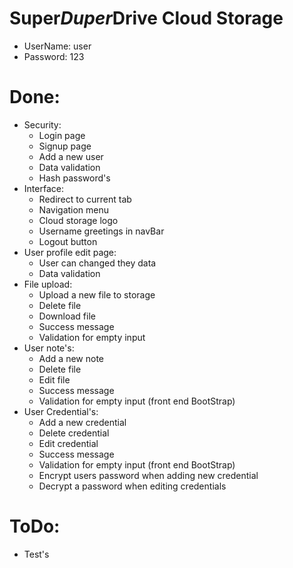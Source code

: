 # Super*Duper*Drive Cloud Storage

* UserName: user
* Password: 123
# Done:
* Security:
  * Login page
  * Signup page
  * Add a new user  
  * Data validation
  * Hash password's
* Interface:
  * Redirect to current tab
  * Navigation menu
  * Cloud storage logo  
  * Username greetings in navBar
  * Logout button
* User profile edit page:
  * User can changed they data
  * Data validation
* File upload:
  * Upload a new file to storage
  * Delete file
  * Download file
  * Success message
  * Validation for empty input
* User note's:
  * Add a new note
  * Delete file
  * Edit file
  * Success message 
  * Validation for empty input (front end BootStrap)
* User Credential's:
  * Add a new credential
  * Delete credential
  * Edit credential
  * Success message
  * Validation for empty input (front end BootStrap)
  * Encrypt users password when adding new credential
  * Decrypt a password when editing credentials
  
# ToDo:
* Test's
